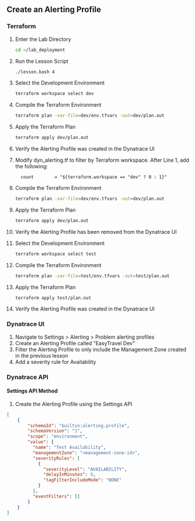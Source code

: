 ## Create an Alerting Profile

### Terraform
1. Enter the Lab Directory<br/>

    ```bash
    cd ~/lab_deployment
    ```
2. Run the Lesson Script<br/>

    ```bash
    ./lesson.bash 4
    ```
3. Select the Development Environment<br/>

    ```bash
    terraform workspace select dev
    ```
4. Compile the Terraform Environment<br/>

    ```bash
    terraform plan -var-file=dev/env.tfvars -out=dev/plan.out
    ```
5. Apply the Terraform Plan<br/>

    ```bash
    terraform apply dev/plan.out
    ```
6. Verify the Alerting Profile was created in the Dynatrace UI
7. Modify dyn_alerting.tf to filter by Terraform workspace. After Line 1, add the following:<br/>

    ```hcl
      count        = "${terraform.workspace == "dev" ? 0 : 1}"
    ```
8. Compile the Terraform Environment<br/>

    ```bash
    terraform plan -var-file=dev/env.tfvars -out=dev/plan.out
    ```
9. Apply the Terraform Plan<br/>

    ```bash
    terraform apply dev/plan.out
    ```
10. Verify the Alerting Profile has been removed from the Dynatrace UI
11. Select the Development Environment<br/>

    ```bash
    terraform workspace select test
    ```
12. Compile the Terraform Environment<br/>

    ```bash
    terraform plan -var-file=test/env.tfvars -out=test/plan.out
    ```
13. Apply the Terraform Plan<br/>

    ```bash
    terraform apply test/plan.out
    ```
14. Verify the Alerting Profile was created in the Dynatrace UI

### Dynatrace UI
1. Navigate to Settings > Alerting > Problem alerting profiles
2. Create an Alerting Profile called "EasyTravel Dev"
3. Filter the Alerting Profile to only include the Management Zone created in the previous lesson
4. Add a severity rule for Availability
### Dynatrace API

#### Settings API Method
1. Create the Alerting Profile using the Settings API<br/>

```json
[
    {
        "schemaId": "builtin:alerting.profile",
        "schemaVersion": "1",
        "scope": "environment",
        "value": {
          "name": "Test Availability",
          "managementZone": "<management-zone-id>",
          "severityRules": [
            {
              "severityLevel": "AVAILABILITY",
              "delayInMinutes": 0,
              "tagFilterIncludeMode": "NONE"
            }
          ],
          "eventFilters": []
        }
    }
]
```

